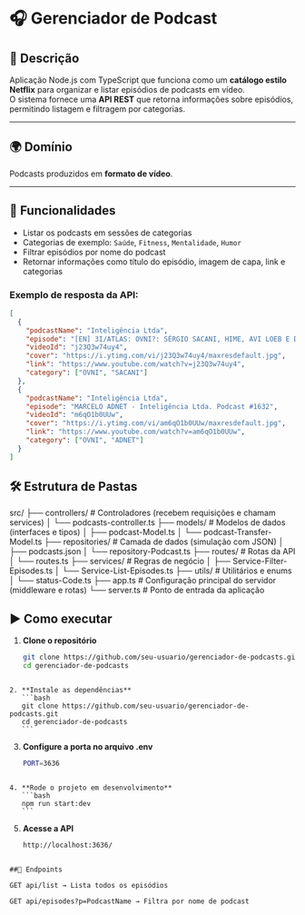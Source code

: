 # 🎧 Gerenciador de Podcast

## 📌 Descrição

Aplicação Node.js com TypeScript que funciona como um **catálogo estilo Netflix** para organizar e listar episódios de podcasts em vídeo.  
O sistema fornece uma **API REST** que retorna informações sobre episódios, permitindo listagem e filtragem por categorias.

---

## 🌍 Domínio

Podcasts produzidos em **formato de vídeo**.

---

## 🚀 Funcionalidades

- Listar os podcasts em sessões de categorias
- Categorias de exemplo: `Saúde`, `Fitness`, `Mentalidade`, `Humor`
- Filtrar episódios por nome do podcast
- Retornar informações como título do episódio, imagem de capa, link e categorias

### Exemplo de resposta da API:

```json
[
  {
    "podcastName": "Inteligência Ltda",
    "episode": "[EN] 3I/ATLAS: OVNI?: SÉRGIO SACANI, HIME, AVI LOEB E DANIEL LOPEZ - Inteligência Ltda.Podcast #1639",
    "videoId": "j23Q3w74uy4",
    "cover": "https://i.ytimg.com/vi/j23Q3w74uy4/maxresdefault.jpg",
    "link": "https://www.youtube.com/watch?v=j23Q3w74uy4",
    "category": ["OVNI", "SACANI"]
  },
  {
    "podcastName": "Inteligência Ltda",
    "episode": "MARCELO ADNET - Inteligência Ltda. Podcast #1632",
    "videoId": "m6qO1b0UUw",
    "cover": "https://i.ytimg.com/vi/am6qO1b0UUw/maxresdefault.jpg",
    "link": "https://www.youtube.com/watch?v=am6qO1b0UUw",
    "category": ["OVNI", "ADNET"]
  }
]
```

## 🛠️ Estrutura de Pastas

src/
├── controllers/ # Controladores (recebem requisições e chamam services)
│ └── podcasts-controller.ts
├── models/ # Modelos de dados (interfaces e tipos)
│ ├── podcast-Model.ts
│ └── podcast-Transfer-Model.ts
├── repositories/ # Camada de dados (simulação com JSON)
│ ├── podcasts.json
│ └── repository-Podcast.ts
├── routes/ # Rotas da API
│ └── routes.ts
├── services/ # Regras de negócio
│ ├── Service-Filter-Episodes.ts
│ └── Service-List-Episodes.ts
├── utils/ # Utilitários e enums
│ └── status-Code.ts
├── app.ts # Configuração principal do servidor (middleware e rotas)
└── server.ts # Ponto de entrada da aplicação

## ▶️ Como executar

1. **Clone o repositório**
   ```bash
   git clone https://github.com/seu-usuario/gerenciador-de-podcasts.git
   cd gerenciador-de-podcasts
   ```

````

2. **Instale as dependências**
   ```bash
   git clone https://github.com/seu-usuario/gerenciador-de-podcasts.git
   cd gerenciador-de-podcasts
   ```

````

3. **Configure a porta no arquivo .env**
   ```bash
   PORT=3636
   ```

````

4. **Rode o projeto em desenvolvimento**
   ```bash
   npm run start:dev
   ```

````

5. **Acesse a API**
   ```bash
   http://localhost:3636/
   ```

```

##📡 Endpoints

GET api/list → Lista todos os episódios

GET api/episodes?p=PodcastName → Filtra por nome de podcast
```
